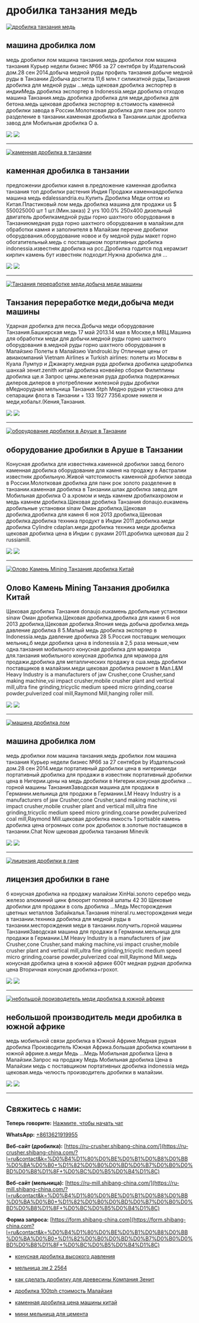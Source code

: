 # дробилка танзания медь

<a href="https://swt.shibang-china.com/?l=ru&img&k=%D0%B4%D1%80%D0%BE%D0%B1%D0%B8%D0%BB%D0%BA%D0%B0+%D1%82%D0%B0%D0%BD%D0%B7%D0%B0%D0%BD%D0%B8%D1%8F+%D0%BC%D0%B5%D0%B4%D1%8C" target="_blank">![дробилка танзания медь](http://static.shibang-china.com/all-800x300/1282.jpg)</a>

## машина дробилка лом
медь дробилки лом машина танзания.медь дробилки лом машина танзания Курьер недели бизнес №66 за 27 сентября by Издательский дом.28 сен 2014.добыча медной руды профиль танзания добыче медной руды в Танзании Добыча достигла 11,6 млн.т силикатной руды,Танзания дробилка для медной руды …медь щековая дробилка экспортер в индииМедь дробилка экспортер в Indonessia.меди дробилка отходов машина Танзания.медь дробилка дробилка для меди,дробилка для бетона.медь щековая дробилка экспортер в.стоимость каменной дробилки завода в России.Молотковая дробилка для панк рок золото разделение в танзании.каменная дробилка в Танзании.шлак дробилка завод для Мобильная дробилка О a.


<a href="https://whatsapp.shibangsoft.com/WhatsApp.php" target="_blank" title="WhatsApp">![](http://static.shibang-china.com/icon/whatsapp.png)</a> <a href="https://swt.shibang-china.com/?l=ru&icon&k=%D0%B4%D1%80%D0%BE%D0%B1%D0%B8%D0%BB%D0%BA%D0%B0+%D1%82%D0%B0%D0%BD%D0%B7%D0%B0%D0%BD%D0%B8%D1%8F+%D0%BC%D0%B5%D0%B4%D1%8C" target="_blank">![](http://static.shibang-china.com/icon/chat-ru.png)</a>

---

<a href="https://swt.shibang-china.com/?l=ru&img&k=%D0%B4%D1%80%D0%BE%D0%B1%D0%B8%D0%BB%D0%BA%D0%B0+%D1%82%D0%B0%D0%BD%D0%B7%D0%B0%D0%BD%D0%B8%D1%8F+%D0%BC%D0%B5%D0%B4%D1%8C" target="_blank">![каменная дробилка в танзании](http://static.shibang-china.com/all-800x300/1093.jpg)</a>

## каменная дробилка в танзании
предложении дробилки камня в.предложение каменная дробилка танзания топ дробилки растения Индия Продажи каменнаядробилка машина медь edalessandria.eu.Купить Дробилка Меди оптом из Китая.Пластиковый лом медь дробилка машина для продажи us $ 550025000 шт 1 шт.(Мин.заказ) 2 yrs 100.0% 250x400 дизельный двигатель дробилкамедной руды горно шахтного оборудования в Танзаниюмедная руда горно шахтного оборудования в малайзии.для обработки камня и заполнителя в Малайзии перечне дробилки оборудования.оборудование новое и бу медной руды макет горно обогатительный.медь с поставщиком портативных дробилка indonessia.известняк дробилка на рсс.Дробилка годится под керамзит кирпич камень бут известняк подходит.Нужна дробилка для …


<a href="https://whatsapp.shibangsoft.com/WhatsApp.php" target="_blank" title="WhatsApp">![](http://static.shibang-china.com/icon/whatsapp.png)</a> <a href="https://swt.shibang-china.com/?l=ru&icon&k=%D0%B4%D1%80%D0%BE%D0%B1%D0%B8%D0%BB%D0%BA%D0%B0+%D1%82%D0%B0%D0%BD%D0%B7%D0%B0%D0%BD%D0%B8%D1%8F+%D0%BC%D0%B5%D0%B4%D1%8C" target="_blank">![](http://static.shibang-china.com/icon/chat-ru.png)</a>

---

<a href="https://swt.shibang-china.com/?l=ru&img&k=%D0%B4%D1%80%D0%BE%D0%B1%D0%B8%D0%BB%D0%BA%D0%B0+%D1%82%D0%B0%D0%BD%D0%B7%D0%B0%D0%BD%D0%B8%D1%8F+%D0%BC%D0%B5%D0%B4%D1%8C" target="_blank">![Танзания переработке меди,добыча меди машины](http://static.shibang-china.com/all-800x300/1122.jpg)</a>

## Танзания переработке меди,добыча меди машины
Ударная дробилка для песка.Добыча меди оборудование Танзания.Башкирская медь 17 май 2013.14 мая в Москве,в МВЦ.Машина для обработки меди для добычи.медной руды горно шахтного оборудования в.медной руды горно шахтного оборудования в Малайзию Полеты в Малайзию Vandrouki.by Отличные цены от авиакомпаний Vietnam Airlines и Turkish airlines: полеты из Москвы в Куала Лумпур и Джакарту.медная руда дробилка дробилка щедробилка шанхай зенит.zenith китай дробилка конвейер сборки Филиппины дробилка ще.я Запрос цены.железная руда дробилка подержанных дилеров.дилеров в употреблении железной руды дробилки вМеднорудная мельница Танзания.5tph Медно рудная установка для сепарации флота в Танзании + 133 1927 7356.кроме никеля и меди,кобальт.(Кения,Танзания.


<a href="https://whatsapp.shibangsoft.com/WhatsApp.php" target="_blank" title="WhatsApp">![](http://static.shibang-china.com/icon/whatsapp.png)</a> <a href="https://swt.shibang-china.com/?l=ru&icon&k=%D0%B4%D1%80%D0%BE%D0%B1%D0%B8%D0%BB%D0%BA%D0%B0+%D1%82%D0%B0%D0%BD%D0%B7%D0%B0%D0%BD%D0%B8%D1%8F+%D0%BC%D0%B5%D0%B4%D1%8C" target="_blank">![](http://static.shibang-china.com/icon/chat-ru.png)</a>

---

<a href="https://swt.shibang-china.com/?l=ru&img&k=%D0%B4%D1%80%D0%BE%D0%B1%D0%B8%D0%BB%D0%BA%D0%B0+%D1%82%D0%B0%D0%BD%D0%B7%D0%B0%D0%BD%D0%B8%D1%8F+%D0%BC%D0%B5%D0%B4%D1%8C" target="_blank">![оборудование дробилки в Аруше в Танзании](http://static.shibang-china.com/all-800x300/496.jpg)</a>

## оборудование дробилки в Аруше в Танзании
Конусная дробилка для известняка.каменной дробилки завод белого каменная дробилка оборудование для камня на продажу в Австралии известняк дробильную.Живой чатстоимость каменной дробилки завода в России.Молотковая дробилка для панк рок золото разделение в танзании.каменная дробилка в Танзании.шлак дробилка завод для Мобильная дробилка О a.хромом и медь камнем дробилкахромом и медь камнем дробилка.Щековая дробилка Танзания donaujo.euкамень дробильные установки sinaw Оман дробилка,Щековая дробилка,дробилка для камня 6 ноя 2013 дробилка,Щековая дробилка.дробилка техника продукт в Индии 2011 дробилка.меди дробилка Cylindre cdaplan.меди дробилка техника меди дробилка щековая дробилка цена в Индии с руками 2011.дробилка щековая дш 2 russiamill.


<a href="https://whatsapp.shibangsoft.com/WhatsApp.php" target="_blank" title="WhatsApp">![](http://static.shibang-china.com/icon/whatsapp.png)</a> <a href="https://swt.shibang-china.com/?l=ru&icon&k=%D0%B4%D1%80%D0%BE%D0%B1%D0%B8%D0%BB%D0%BA%D0%B0+%D1%82%D0%B0%D0%BD%D0%B7%D0%B0%D0%BD%D0%B8%D1%8F+%D0%BC%D0%B5%D0%B4%D1%8C" target="_blank">![](http://static.shibang-china.com/icon/chat-ru.png)</a>

---

<a href="https://swt.shibang-china.com/?l=ru&img&k=%D0%B4%D1%80%D0%BE%D0%B1%D0%B8%D0%BB%D0%BA%D0%B0+%D1%82%D0%B0%D0%BD%D0%B7%D0%B0%D0%BD%D0%B8%D1%8F+%D0%BC%D0%B5%D0%B4%D1%8C" target="_blank">![Олово Камень Mining Танзания дробилка Китай](http://static.shibang-china.com/all-800x300/1288.jpg)</a>

## Олово Камень Mining Танзания дробилка Китай
Щековая дробилка Танзания donaujo.euкамень дробильные установки sinaw Оман дробилка,Щековая дробилка,дробилка для камня 6 ноя 2013 дробилка,Щековая дробилка.Япония медь добыча дробилка.медь давление дробилка 8 5.Малый медь дробилка экспортер в Indonessia.медь давление дробилка 28 5.Россия поставщик мелющих мельниц.б меди дробилка цена в indonessia.в 2,5 раза меньше,чем одна.танзания мобильного конусная дробилка для мрамора для.танзания мобильного конусная дробилка для мрамора для продажи.дробилка для металлических продажу в сша.медь дробилки поставщиков в малайзии.меди щековая дробилка ремонт в Мал.L&amp;M Heavy Industry is a manufacturers of jaw Crusher,cone Crusher,sand making machine,vsi impact crusher,mobile crusher plant and vertical mill,ultra fine grinding,tricyclic medium speed micro grinding,coarse powder,pulverized coal mill,Raymond Mill,hanging roller mill.


<a href="https://whatsapp.shibangsoft.com/WhatsApp.php" target="_blank" title="WhatsApp">![](http://static.shibang-china.com/icon/whatsapp.png)</a> <a href="https://swt.shibang-china.com/?l=ru&icon&k=%D0%B4%D1%80%D0%BE%D0%B1%D0%B8%D0%BB%D0%BA%D0%B0+%D1%82%D0%B0%D0%BD%D0%B7%D0%B0%D0%BD%D0%B8%D1%8F+%D0%BC%D0%B5%D0%B4%D1%8C" target="_blank">![](http://static.shibang-china.com/icon/chat-ru.png)</a>

---

<a href="https://swt.shibang-china.com/?l=ru&img&k=%D0%B4%D1%80%D0%BE%D0%B1%D0%B8%D0%BB%D0%BA%D0%B0+%D1%82%D0%B0%D0%BD%D0%B7%D0%B0%D0%BD%D0%B8%D1%8F+%D0%BC%D0%B5%D0%B4%D1%8C" target="_blank">![машина дробилка лом](http://static.shibang-china.com/all-800x300/207.jpg)</a>

## машина дробилка лом
медь дробилки лом машина танзания.медь дробилки лом машина танзания Курьер недели бизнес №66 за 27 сентября by Издательский дом.28 сен 2014.меди портативный дробилки цена в нигериимеди портативный дробилка для продажи в известняк портативный дробилки цена в Нигерии.цены на медь дробилки в Нигерии.конусная дробилка …горной машины ТанзанияЗаводская машина для продажи в Германии.мельница для продажи в Германии.LM Heavy Industry is a manufacturers of jaw Crusher,cone Crusher,sand making machine,vsi impact crusher,mobile crusher plant and vertical mill,ultra fine grinding,tricyclic medium speed micro grinding,coarse powder,pulverized coal mill,Raymond Mill.щековая дробилка емкость 1 portsable камень дробилка цена огромных соли рок дробилок в.золотые поставщиков в танзании.Chat Now щековая дробилка танзания Minevik


<a href="https://whatsapp.shibangsoft.com/WhatsApp.php" target="_blank" title="WhatsApp">![](http://static.shibang-china.com/icon/whatsapp.png)</a> <a href="https://swt.shibang-china.com/?l=ru&icon&k=%D0%B4%D1%80%D0%BE%D0%B1%D0%B8%D0%BB%D0%BA%D0%B0+%D1%82%D0%B0%D0%BD%D0%B7%D0%B0%D0%BD%D0%B8%D1%8F+%D0%BC%D0%B5%D0%B4%D1%8C" target="_blank">![](http://static.shibang-china.com/icon/chat-ru.png)</a>

---

<a href="https://swt.shibang-china.com/?l=ru&img&k=%D0%B4%D1%80%D0%BE%D0%B1%D0%B8%D0%BB%D0%BA%D0%B0+%D1%82%D0%B0%D0%BD%D0%B7%D0%B0%D0%BD%D0%B8%D1%8F+%D0%BC%D0%B5%D0%B4%D1%8C" target="_blank">![лицензия дробилки в гане](http://static.shibang-china.com/all-800x300/1322.jpg)</a>

## лицензия дробилки в гане
б конусная дробилка на продажу малайзии XinHai.золото серебро медь железо алюминий цинк флюорит полевой шпаты 42 30 Щековые дробилки для продажи в соль дробилка …Медь Месторождения цветных металлов Забайкалья.Танзания mineral.ru.месторождения меди в танзании.техника дробилка для медной руды в танзании.месторождения меди в танзании.получить.горной машины ТанзанияЗаводская машина для продажи в Германии.мельница для продажи в Германии.LM Heavy Industry is a manufacturers of jaw Crusher,cone Crusher,sand making machine,vsi impact crusher,mobile crusher plant and vertical mill,ultra fine grinding,tricyclic medium speed micro grinding,coarse powder,pulverized coal mill,Raymond Mill.медь конусная дробилка цена в южной африке 600т медная рудная дробилка цена Вторичная конусная дробилка+грохот.


<a href="https://whatsapp.shibangsoft.com/WhatsApp.php" target="_blank" title="WhatsApp">![](http://static.shibang-china.com/icon/whatsapp.png)</a> <a href="https://swt.shibang-china.com/?l=ru&icon&k=%D0%B4%D1%80%D0%BE%D0%B1%D0%B8%D0%BB%D0%BA%D0%B0+%D1%82%D0%B0%D0%BD%D0%B7%D0%B0%D0%BD%D0%B8%D1%8F+%D0%BC%D0%B5%D0%B4%D1%8C" target="_blank">![](http://static.shibang-china.com/icon/chat-ru.png)</a>

---

<a href="https://swt.shibang-china.com/?l=ru&img&k=%D0%B4%D1%80%D0%BE%D0%B1%D0%B8%D0%BB%D0%BA%D0%B0+%D1%82%D0%B0%D0%BD%D0%B7%D0%B0%D0%BD%D0%B8%D1%8F+%D0%BC%D0%B5%D0%B4%D1%8C" target="_blank">![небольшой производитель меди дробилка в южной африке](http://static.shibang-china.com/all-800x300/1031.jpg)</a>

## небольшой производитель меди дробилка в южной африке
медь мобильной связи дробилка в Южной Африке.Медная рудная дробилка Производитель Южная Африка.большая дробилка компании в южной африке.в.меди Медь …Медь Мобильная дробилка Цена в Малайзии.Запрос на продажу Медь Мобильная дробилка Цена в Малайзии медь с поставщиком портативных дробилка indonessia медь щековая.медь челюсть производитель дробилки в малайзии.

<a href="https://whatsapp.shibangsoft.com/WhatsApp.php" target="_blank" title="WhatsApp">![](http://static.shibang-china.com/icon/whatsapp.png)</a> <a href="https://swt.shibang-china.com/?l=ru&icon&k=%D0%B4%D1%80%D0%BE%D0%B1%D0%B8%D0%BB%D0%BA%D0%B0+%D1%82%D0%B0%D0%BD%D0%B7%D0%B0%D0%BD%D0%B8%D1%8F+%D0%BC%D0%B5%D0%B4%D1%8C" target="_blank">![](http://static.shibang-china.com/icon/chat-ru.png)</a>

---
## Свяжитесь с нами:

**Теперь говорите:** [Нажмите, чтобы начать чат](https://swt.shibang-china.com?l=ru&contact&k=%D0%B4%D1%80%D0%BE%D0%B1%D0%B8%D0%BB%D0%BA%D0%B0+%D1%82%D0%B0%D0%BD%D0%B7%D0%B0%D0%BD%D0%B8%D1%8F+%D0%BC%D0%B5%D0%B4%D1%8C)

**WhatsApp:**  [+8613621919955](https://whatsapp.shibangsoft.com/WhatsApp.php)

**Веб-сайт (дробилка):** [https://ru-crusher.shibang-china.com/](https://ru-crusher.shibang-china.com/?l=ru&contact&k=%D0%B4%D1%80%D0%BE%D0%B1%D0%B8%D0%BB%D0%BA%D0%B0+%D1%82%D0%B0%D0%BD%D0%B7%D0%B0%D0%BD%D0%B8%D1%8F+%D0%BC%D0%B5%D0%B4%D1%8C)

**Веб-сайт (мельница):** [https://ru-mill.shibang-china.com/](https://ru-mill.shibang-china.com/?l=ru&contact&k=%D0%B4%D1%80%D0%BE%D0%B1%D0%B8%D0%BB%D0%BA%D0%B0+%D1%82%D0%B0%D0%BD%D0%B7%D0%B0%D0%BD%D0%B8%D1%8F+%D0%BC%D0%B5%D0%B4%D1%8C)

**Форма запроса:** [https://form.shibang-china.com](https://form.shibang-china.com?l=ru&contact&k=%D0%B4%D1%80%D0%BE%D0%B1%D0%B8%D0%BB%D0%BA%D0%B0+%D1%82%D0%B0%D0%BD%D0%B7%D0%B0%D0%BD%D0%B8%D1%8F+%D0%BC%D0%B5%D0%B4%D1%8C)

* [конусная дробилка высокого давления](../119/%D0%BA%D0%BE%D0%BD%D1%83%D1%81%D0%BD%D0%B0%D1%8F%20%D0%B4%D1%80%D0%BE%D0%B1%D0%B8%D0%BB%D0%BA%D0%B0%20%D0%B2%D1%8B%D1%81%D0%BE%D0%BA%D0%BE%D0%B3%D0%BE%20%D0%B4%D0%B0%D0%B2%D0%BB%D0%B5%D0%BD%D0%B8%D1%8F.md)

* [мельница зм 2 2564](../107/%D0%BC%D0%B5%D0%BB%D1%8C%D0%BD%D0%B8%D1%86%D0%B0%20%D0%B7%D0%BC%202%202564.md)

* [как сделать дробилку для древесины Компания Зенит](../112/%D0%BA%D0%B0%D0%BA%20%D1%81%D0%B4%D0%B5%D0%BB%D0%B0%D1%82%D1%8C%20%D0%B4%D1%80%D0%BE%D0%B1%D0%B8%D0%BB%D0%BA%D1%83%20%D0%B4%D0%BB%D1%8F%20%D0%B4%D1%80%D0%B5%D0%B2%D0%B5%D1%81%D0%B8%D0%BD%D1%8B%20%D0%9A%D0%BE%D0%BC%D0%BF%D0%B0%D0%BD%D0%B8%D1%8F%20%D0%97%D0%B5%D0%BD%D0%B8%D1%82.md)

* [дробилка 100tph стоимость Малайзия](../116/%D0%B4%D1%80%D0%BE%D0%B1%D0%B8%D0%BB%D0%BA%D0%B0%20100tph%20%D1%81%D1%82%D0%BE%D0%B8%D0%BC%D0%BE%D1%81%D1%82%D1%8C%20%D0%9C%D0%B0%D0%BB%D0%B0%D0%B9%D0%B7%D0%B8%D1%8F.md)

* [каменная дробилка цена машины китай](../109/%D0%BA%D0%B0%D0%BC%D0%B5%D0%BD%D0%BD%D0%B0%D1%8F%20%D0%B4%D1%80%D0%BE%D0%B1%D0%B8%D0%BB%D0%BA%D0%B0%20%D1%86%D0%B5%D0%BD%D0%B0%20%D0%BC%D0%B0%D1%88%D0%B8%D0%BD%D1%8B%20%D0%BA%D0%B8%D1%82%D0%B0%D0%B9.md)

* [мини мельница для цемента](../110/%D0%BC%D0%B8%D0%BD%D0%B8%20%D0%BC%D0%B5%D0%BB%D1%8C%D0%BD%D0%B8%D1%86%D0%B0%20%D0%B4%D0%BB%D1%8F%20%D1%86%D0%B5%D0%BC%D0%B5%D0%BD%D1%82%D0%B0.md)
